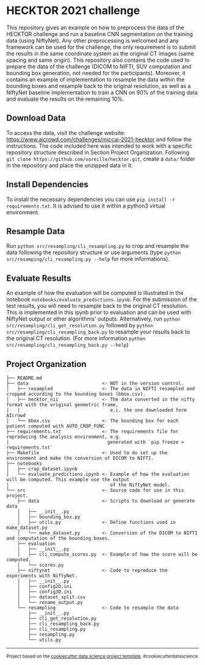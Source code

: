 HECKTOR 2021 challenge
==============================

This repository gives an example on how to preprocess the data of the HECKTOR challenge and run a baseline CNN segmentation on the training data (using NiftyNet). Any other preprocessing is welcomed and any framework can be used for the challenge, the only requirement is to submit the results in the same coordinate system as the original CT images (same spacing and same origin). This repository also contains the code used to prepare the data of the challenge (DICOM to NIFTI, SUV computation and bounding box generation, not needed for the participants). Moreover, it contains an example of implementation to resample the data within the bounding boxes and resample back to the original resolution, as well as a NiftyNet baseline implementation to train a CNN on 90% of the training data and evaluate the results on the remaining 10%.


Download Data
------------
To access the data, visit the challenge website: https://www.aicrowd.com/challenges/miccai-2021-hecktor and follow the instructions.
The code included here was intended to work with a specific repository structure described in Section Project Organization.
Following `git clone https://github.com/voreille/hecktor.git`, create a `data/` folder in the repository and place the unzipped data in it.

Install Dependencies
------------
To install the necessary dependencies you can use `pip install -r requirements.txt`. It is advised to use it within
a python3 virtual environment.

Resample Data
------------
Run `python src/resampling/cli_resampling.py` to crop and resample the data following the repository structure or use arguments (type `python src/resamping/cli_resampling.py --help` for more informations).

Evaluate Results
------------
An example of how the evaluation will be computed is illustrated in the notebook `notebooks/evaluate_predictions.ipynb`.
For the submission of the test results, you will need to resample back to the original CT resolution. 
This is implemented in this ipynb prior to evaluation and can be used with NiftyNet output or other algorithms' outputs.
Alternatively, run `python src/resampling/cli_get_resolution.py` followed by `python src/resampling/cli_resampling_back.py`
to resample your results back to the original CT resolution. (For more information `python src/resampling/cli_resampling_back.py --help`)

Project Organization
------------

    ├── README.md                     
    ├── data                           <- NOT in the version control.
    │   ├── resampled                  <- The data in NIFTI resampled and cropped according to the bounding boxes (bbox.csv).
    │   ├── hecktor_nii                <- The data converted in the nifty format with the original geometric frame,
    |   |                                 e.i. the one downloaded form AIcrowd
    │   └── bbox.csv                   <- The bounding box for each patient computed with AUTO_CROP_FUNC
    ├── requirements.txt               <- The requirements file for reproducing the analysis environment, e.g.
    │                                    generated with `pip freeze > requirements.txt`
    ├── Makefile                       <- Used to do set up the environment and make the conversion of DICOM to NIFTI.
    ├── notebooks
    │   ├── crop_dataset.ipynb
    │   └── evaluate_predictions.ipynb <- Example of how the evaluation will be computed. This example use the output
    |                                     of the NiftyNet model.
    └── src                            <- Source code for use in this project.
        ├── data                       <- Scripts to download or generate data
        │   ├── __init__.py
        │   ├── bounding_box.py        
        │   ├── utils.py               <- Define functions used in make_dataset.py
        │   └── make_dataset.py        <- Conversion of the DICOM to NIFTI and computation of the bounding boxes.
        ├── evaluation
        |   ├── __init__.py
        │   ├── cli_compute_scores.py  <- Example of how the score will be computed.
        │   └── scores.py
        ├── niftynet                   <- Code to reproduce the experiments with NiftyNet.
        │   ├── __init__.py
        │   ├── config2D.ini
        │   ├── config3D.ini
        │   ├── dataset_split.csv
        │   └── rename_output.py
        └── resampling                 <- Code to resample the data 
            ├── __init__.py
            ├── cli_get_resolution.py
            ├── cli_resampling_back.py
            ├── cli_resampling.py
            ├── resampling.py
            └── utils.py
         

--------

<p><small>Project based on the <a target="_blank" href="https://drivendata.github.io/cookiecutter-data-science/">cookiecutter data science project template</a>. #cookiecutterdatascience</small></p>
